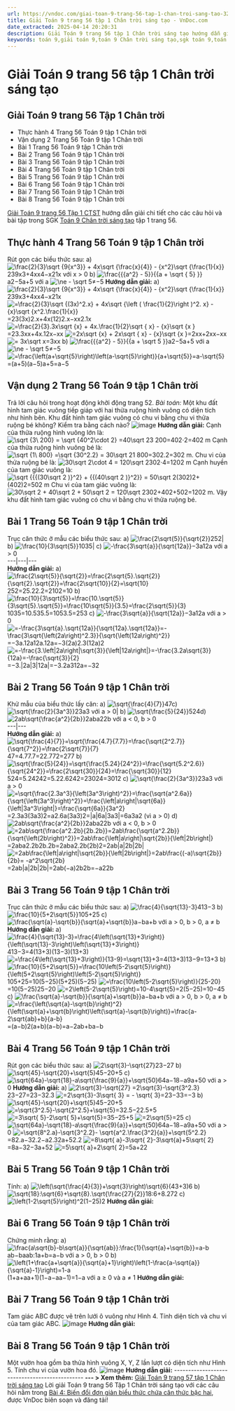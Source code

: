 ```yaml
---
url: https://vndoc.com/giai-toan-9-trang-56-tap-1-chan-troi-sang-tao-324007
title: Giải Toán 9 trang 56 tập 1 Chân trời sáng tạo - VnDoc.com
date_extracted: 2025-04-14 20:20:31
description: Giải Toán 9 trang 56 tập 1 Chân trời sáng tạo hướng dẫn giải chi tiết các câu hỏi và bài tập trong SGK Toán 9 Chân trời sáng tạo tập 1.
keywords: toán 9,giải toán 9,toán 9 Chân trời sáng tạo,sgk toán 9,toán lớp 9,toán lớp 9 Chân trời sáng tạo,sgk toán 9 Chân trời sáng tạo,toán 9 ctst,giải sgk toán 9 Chân trời sáng tạo,toán 9 Chân trời sáng tạo tập 1,giải bài tập toán 9 Chân trời sáng tạo,Biến đổi đơn giản biểu thức chứa căn thức bậc hai,toán 9 Chân trời tập 1 trang 55,toán 9 Chân trời tập 1 trang 53,toán 9 Chân trời sáng tạo tập 1 trang 56,toán 9 trang 56,giải toán 9 trang 56,toán 9 trang 56 chân trời,giải toán 9 trang 56 chân trời
---
```


# Giải Toán 9 trang 56 tập 1 Chân trời sáng tạo
## **Giải Toán 9 trang 56 Tập 1 Chân trời**
  * Thực hành 4 Trang 56 Toán 9 tập 1 Chân trời
  * Vận dụng 2 Trang 56 Toán 9 tập 1 Chân trời
  * Bài 1 Trang 56 Toán 9 tập 1 Chân trời
  * Bài 2 Trang 56 Toán 9 tập 1 Chân trời
  * Bài 3 Trang 56 Toán 9 tập 1 Chân trời
  * Bài 4 Trang 56 Toán 9 tập 1 Chân trời
  * Bài 5 Trang 56 Toán 9 tập 1 Chân trời
  * Bài 6 Trang 56 Toán 9 tập 1 Chân trời
  * Bài 7 Trang 56 Toán 9 tập 1 Chân trời
  * Bài 8 Trang 56 Toán 9 tập 1 Chân trời

[Giải Toán 9 trang 56 Tập 1 CTST](<https://vndoc.com/giai-toan-9-trang-56-tap-1-chan-troi-sang-tao-324007>) hướng dẫn giải chi tiết cho các câu hỏi và bài tập trong SGK [Toán 9 Chân trời sáng tạo](<https://vndoc.com/toan-9-chan-troi-sang-tao>) tập 1 trang 56.
## **Thực hành 4 Trang 56 Toán 9 tập 1 Chân trời**
Rút gọn các biểu thức sau:
a\) ![\\frac{2}{3}\\sqrt {9{x^3}}  + 4x\\sqrt {\\frac{x}{4}}  - {x^2}\\sqrt {\\frac{1}{x}}](https://i.vdoc.vn/data/image/blank.png)239x3+4xx4−x21x với x > 0
b\) ![\\frac{{{a^2} - 5}}{{a + \\sqrt { 5} }}](https://i.vdoc.vn/data/image/blank.png)a2−5a+5 với a ![\\ne  - \\sqrt 5](https://i.vdoc.vn/data/image/blank.png)≠−5
**Hướng dẫn giải:**
a\) ![\\frac{2}{3}\\sqrt {9{x^3}}  + 4x\\sqrt {\\frac{x}{4}}  - {x^2}\\sqrt {\\frac{1}{x}}](https://i.vdoc.vn/data/image/blank.png)239x3+4xx4−x21x
![=\\frac{2}{3}\\sqrt {\(3x\)^2.x}  + 4x\\sqrt {\\left \( \\frac{1}{2}\\right \)^2. x}  - {x}\\sqrt {x^2.\\frac{1}{x}}](https://i.vdoc.vn/data/image/blank.png)=23\(3x\)2.x+4x\(12\)2.x−xx2.1x
![=\\frac{2}{3}.3x\\sqrt {x}  + 4x.\\frac{1}{2}\\sqrt {  x}  - {x}\\sqrt {x }](https://i.vdoc.vn/data/image/blank.png)=23.3xx+4x.12x−xx
![=2x\\sqrt {x}  + 2x\\sqrt {  x}  - {x}\\sqrt {x }](https://i.vdoc.vn/data/image/blank.png)=2xx+2xx−xx
![= 3x\\sqrt x](https://i.vdoc.vn/data/image/blank.png)=3xx
b\) ![\\frac{{{a^2} - 5}}{{a + \\sqrt 5 }}](https://i.vdoc.vn/data/image/blank.png)a2−5a+5 với a ![\\ne  - \\sqrt 5](https://i.vdoc.vn/data/image/blank.png)≠−5
![=\\frac{\\left\(a+\\sqrt{5}\\right\)\\left\(a-\\sqrt{5}\\right\)}{a+\\sqrt{5}}=a-\\sqrt{5}](https://i.vdoc.vn/data/image/blank.png)=\(a+5\)\(a−5\)a+5=a−5
## **Vận dụng 2 Trang 56 Toán 9 tập 1 Chân trời**
Trả lời câu hỏi trong hoạt động khởi động trang 52.
_Bài toán:_ Một khu đất hình tam giác vuông tiếp giáp với hai thửa ruộng hình vuông có diện tích như hình bên. Khu đất hình tam giác vuông có chu vi bằng chu vi thửa ruộng bé không? Kiểm tra bằng cách nào?
![image](https://i.vdoc.vn/data/image/2024/07/10/638562259682528974.png)
**Hướng dẫn giải:**
Cạnh của thửa ruộng hình vuông lớn là:
![\\sqrt {3\\ 200}  = \\sqrt {40^2\\cdot 2}  =40\\sqrt 2](https://i.vdoc.vn/data/image/blank.png)3 200=402⋅2=402 m
Cạnh của thửa ruộng hình vuông bé là:
![\\sqrt {1\\ 800}  =\\sqrt {30^2.2}  = 30\\sqrt 2](https://i.vdoc.vn/data/image/blank.png)1 800=302.2=302 m.
Chu vi của thửa ruộng bé là:
![30\\sqrt 2\\cdot 4 = 120\\sqrt 2](https://i.vdoc.vn/data/image/blank.png)302⋅4=1202 m
Cạnh huyền của tam giác vuông là:
![\\sqrt {{{\(30\\sqrt 2 \)}^2} + {{\(40\\sqrt 2 \)}^2}}  = 50\\sqrt 2](https://i.vdoc.vn/data/image/blank.png)\(302\)2+\(402\)2=502 m
Chu vi của tam giác vuông là:
![30\\sqrt 2  + 40\\sqrt 2  + 50\\sqrt 2  = 120\\sqrt 2](https://i.vdoc.vn/data/image/blank.png)302+402+502=1202 m.
Vậy khu đất hình tam giác vuông có chu vi bằng chu vi thửa ruộng bé.
## **Bài 1 Trang 56 Toán 9 tập 1 Chân trời**
Trục căn thức ở mẫu các biểu thức sau:
a\) ![\\frac{2\\sqrt{5}}{\\sqrt{2}}](https://i.vdoc.vn/data/image/blank.png)252| b\) ![\\frac{10}{3\\sqrt{5}}](https://i.vdoc.vn/data/image/blank.png)1035| c\) ![-\\frac{3\\sqrt{a}}{\\sqrt{12a}}](https://i.vdoc.vn/data/image/blank.png)−3a12a với a > 0  
---|---|---  
**Hướng dẫn giải:**
a\) ![\\frac{2\\sqrt{5}}{\\sqrt{2}}=\\frac{2\\sqrt{5}.\\sqrt{2}}{\\sqrt{2}.\\sqrt{2}}=\\frac{2\\sqrt{10}}{2}=\\sqrt{10}](https://i.vdoc.vn/data/image/blank.png)252=25.22.2=2102=10
b\) ![\\frac{10}{3\\sqrt{5}}=\\frac{10.\\sqrt{5}}{3\\sqrt{5}.\\sqrt{5}}=\\frac{10\\sqrt{5}}{3.5}=\\frac{2\\sqrt{5}}{3}](https://i.vdoc.vn/data/image/blank.png)1035=10.535.5=1053.5=253
c\) ![-\\frac{3\\sqrt{a}}{\\sqrt{12a}}](https://i.vdoc.vn/data/image/blank.png)−3a12a với a > 0
![=-\\frac{3\\sqrt{a}.\\sqrt{12a}}{\\sqrt{12a}.\\sqrt{12a}}=-\\frac{3\\sqrt{\\left\(2a\\right\)^2.3}}{\\sqrt{\\left\(12a\\right\)^2}}](https://i.vdoc.vn/data/image/blank.png)=−3a.12a12a.12a=−3\(2a\)2.3\(12a\)2
![=-\\frac{3.\\left|2a\\right|\\sqrt{3}}{\\left|12a\\right|}=-\\frac{3.2a\\sqrt{3}}{12a}=-\\frac{\\sqrt{3}}{2}](https://i.vdoc.vn/data/image/blank.png)=−3.|2a|3|12a|=−3.2a312a=−32
## **Bài 2 Trang 56 Toán 9 tập 1 Chân trời**
Khử mẫu của biểu thức lấy căn:
a\) ![\\sqrt{\\frac{4}{7}}](https://i.vdoc.vn/data/image/blank.png)47c\) ![\\sqrt{\\frac{2}{3a^3}}](https://i.vdoc.vn/data/image/blank.png)23a3 với a > 0| b\) ![\\sqrt{\\frac{5}{24}}](https://i.vdoc.vn/data/image/blank.png)524d\) ![2ab\\sqrt{\\frac{a^2}{2b}}](https://i.vdoc.vn/data/image/blank.png)2aba22b với a < 0, b > 0  
---|---  
**Hướng dẫn giải:**
a\) ![\\sqrt{\\frac{4}{7}}=\\sqrt{\\frac{4.7}{7.7}}=\\frac{\\sqrt{2^2.7}}{\\sqrt{7^2}}=\\frac{2\\sqrt{7}}{7}](https://i.vdoc.vn/data/image/blank.png)47=4.77.7=22.772=277
b\) ![\\sqrt{\\frac{5}{24}}=\\sqrt{\\frac{5.24}{24^2}}=\\frac{\\sqrt{5.2^2.6}}{\\sqrt{24^2}}=\\frac{2\\sqrt{30}}{24}=\\frac{\\sqrt{30}}{12}](https://i.vdoc.vn/data/image/blank.png)524=5.24242=5.22.6242=23024=3012
c\) ![\\sqrt{\\frac{2}{3a^3}}](https://i.vdoc.vn/data/image/blank.png)23a3 với a > 0
![=\\sqrt{\\frac{2.3a^3}{\\left\(3a^3\\right\)^2}}=\\frac{\\sqrt{a^2.6a}}{\\sqrt{\\left\(3a^3\\right\)^2}}=\\frac{\\left|a\\right|\\sqrt{6a}}{\\left|3a^3\\right|}=\\frac{\\sqrt{6a}}{3a^2}](https://i.vdoc.vn/data/image/blank.png)=2.3a3\(3a3\)2=a2.6a\(3a3\)2=|a|6a|3a3|=6a3a2 \(vì a > 0\)
d\) ![2ab\\sqrt{\\frac{a^2}{2b}}](https://i.vdoc.vn/data/image/blank.png)2aba22b với a < 0, b > 0
![=2ab\\sqrt{\\frac{a^2.2b}{2b.2b}}=2ab\\frac{\\sqrt{a^2.2b}}{\\sqrt{\\left\(2b\\right\)^2}}=2ab\\frac{\\left|a\\right|\\sqrt{2b}}{\\left|2b\\right|}](https://i.vdoc.vn/data/image/blank.png)=2aba2.2b2b.2b=2aba2.2b\(2b\)2=2ab|a|2b|2b|
![=2ab\\frac{\\left|a\\right|\\sqrt{2b}}{\\left|2b\\right|}=2ab\\frac{\(-a\)\\sqrt{2b}}{2b}=  -a^2\\sqrt{2b}](https://i.vdoc.vn/data/image/blank.png)=2ab|a|2b|2b|=2ab\(−a\)2b2b=−a22b
## **Bài 3 Trang 56 Toán 9 tập 1 Chân trời**
Trục căn thức ở mẫu các biểu thức sau:
a\) ![\\frac{4}{\\sqrt{13}-3}](https://i.vdoc.vn/data/image/blank.png)413−3
b\) ![\\frac{10}{5+2\\sqrt{5}}](https://i.vdoc.vn/data/image/blank.png)105+25
c\) ![\\frac{\\sqrt{a}-\\sqrt{b}}{\\sqrt{a}+\\sqrt{b}}](https://i.vdoc.vn/data/image/blank.png)a−ba+b với a > 0, b > 0, a ≠ b
**Hướng dẫn giải:**
a\) ![\\frac{4}{\\sqrt{13}-3}=\\frac{4\\left\(\\sqrt{13}+3\\right\)}{\\left\(\\sqrt{13}-3\\right\)\\left\(\\sqrt{13}+3\\right\)}](https://i.vdoc.vn/data/image/blank.png)413−3=4\(13+3\)\(13−3\)\(13+3\)
![=\\frac{4\\left\(\\sqrt{13}+3\\right\)}{13-9}=\\sqrt{13}+3](https://i.vdoc.vn/data/image/blank.png)=4\(13+3\)13−9=13+3
b\) ![\\frac{10}{5+2\\sqrt{5}}=\\frac{10\\left\(5-2\\sqrt{5}\\right\)}{\\left\(5+2\\sqrt{5}\\right\)\\left\(5-2\\sqrt{5}\\right\)}](https://i.vdoc.vn/data/image/blank.png)105+25=10\(5−25\)\(5+25\)\(5−25\)
![=\\frac{10\\left\(5-2\\sqrt{5}\\right\)}{25-20}](https://i.vdoc.vn/data/image/blank.png)=10\(5−25\)25−20
![=2\\left\(5-2\\sqrt{5}\\right\)=10-4\\sqrt{5}](https://i.vdoc.vn/data/image/blank.png)=2\(5−25\)=10−45
c\) ![\\frac{\\sqrt{a}-\\sqrt{b}}{\\sqrt{a}+\\sqrt{b}}](https://i.vdoc.vn/data/image/blank.png)a−ba+b với a > 0, b > 0, a ≠ b
![=\\frac{\\left\(\\sqrt{a}-\\sqrt{b}\\right\)^2}{\\left\(\\sqrt{a}+\\sqrt{b}\\right\)\\left\(\\sqrt{a}-\\sqrt{b}\\right\)}=\\frac{a-2\\sqrt{ab}+b}{a-b}](https://i.vdoc.vn/data/image/blank.png)=\(a−b\)2\(a+b\)\(a−b\)=a−2ab+ba−b
## **Bài 4 Trang 56 Toán 9 tập 1 Chân trời**
Rút gọn các biểu thức sau:
a\) ![2\\sqrt{3}-\\sqrt{27}](https://i.vdoc.vn/data/image/blank.png)23−27
b\) ![\\sqrt{45}-\\sqrt{20}+\\sqrt{5}](https://i.vdoc.vn/data/image/blank.png)45−20+5
c\) ![\\sqrt{64a}-\\sqrt{18}-a\\sqrt{\\frac{9}{a}}+\\sqrt{50}](https://i.vdoc.vn/data/image/blank.png)64a−18−a9a+50 với a > 0
**Hướng dẫn giải:**
a\) ![2\\sqrt{3}-\\sqrt{27} =2\\sqrt{3}-\\sqrt{3^2.3}](https://i.vdoc.vn/data/image/blank.png)23−27=23−32.3
![=2\\sqrt{3}-3\\sqrt{ 3} = - \\sqrt{ 3}](https://i.vdoc.vn/data/image/blank.png)=23−33=−3
b\) ![\\sqrt{45}-\\sqrt{20}+\\sqrt{5}](https://i.vdoc.vn/data/image/blank.png)45−20+5 ![=\\sqrt{3^2.5}-\\sqrt{2^2.5}+\\sqrt{5}](https://i.vdoc.vn/data/image/blank.png)=32.5−22.5+5
![=3\\sqrt{ 5}-2\\sqrt{ 5}+\\sqrt{5}](https://i.vdoc.vn/data/image/blank.png)=35−25+5
![=2\\sqrt{5}](https://i.vdoc.vn/data/image/blank.png)=25
c\) ![\\sqrt{64a}-\\sqrt{18}-a\\sqrt{\\frac{9}{a}}+\\sqrt{50}](https://i.vdoc.vn/data/image/blank.png)64a−18−a9a+50 với a > 0
![=\\sqrt{8^2.a}-\\sqrt{3^2.2}- \\sqrt{a^2.\\frac{3^2}{a}}+\\sqrt{5^2.2}](https://i.vdoc.vn/data/image/blank.png)=82.a−32.2−a2.32a+52.2
![=8\\sqrt{ a}-3\\sqrt{ 2}-3\\sqrt{a}+5\\sqrt{ 2}](https://i.vdoc.vn/data/image/blank.png)=8a−32−3a+52
![=5\\sqrt{ a}+2\\sqrt{ 2}](https://i.vdoc.vn/data/image/blank.png)=5a+22
## **Bài 5 Trang 56 Toán 9 tập 1 Chân trời**
Tính:
a\) ![\\left\(\\sqrt{\\frac{4}{3}}+\\sqrt{3}\\right\)\\sqrt{6}](https://i.vdoc.vn/data/image/blank.png)\(43+3\)6
b\) ![\\sqrt{18}:\\sqrt{6}+\\sqrt{8}.\\sqrt{\\frac{27}{2}}](https://i.vdoc.vn/data/image/blank.png)18:6+8.272
c\) ![\\left\(1-2\\sqrt{5}\\right\)^2](https://i.vdoc.vn/data/image/blank.png)\(1−25\)2
**Hướng dẫn giải:**
## **Bài 6 Trang 56 Toán 9 tập 1 Chân trời**
Chứng minh rằng:
a\) ![\\frac{a\\sqrt{b}-b\\sqrt{a}}{\\sqrt{ab}}:\\frac{1}{\\sqrt{a}+\\sqrt{b}}=a-b](https://i.vdoc.vn/data/image/blank.png)ab−baab:1a+b=a−b với a > 0, b > 0
b\) ![\\left\(1+\\frac{a+\\sqrt{a}}{\\sqrt{a}+1}\\right\)\\left\(1-\\frac{a-\\sqrt{a}}{\\sqrt{a}-1}\\right\)=1-a](https://i.vdoc.vn/data/image/blank.png)\(1+a+aa+1\)\(1−a−aa−1\)=1−a với a ≥ 0 và a ≠ 1
**Hướng dẫn giải:**
## **Bài 7 Trang 56 Toán 9 tập 1 Chân trời**
Tam giác ABC được vẽ trên lưới ô vuông như Hình 4. Tính diện tích và chu vi của tam giác ABC.
![image](https://i.vdoc.vn/data/image/2024/07/10/638562259681435287.png)
**Hướng dẫn giải:**
## **Bài 8 Trang 56 Toán 9 tập 1 Chân trời**
Một vườn hoa gồm ba thửa hình vuông X, Y, Z lần lượt có diện tích như Hình 5. Tính chu vi của vườn hoa đó.
![image](https://i.vdoc.vn/data/image/2024/07/10/638562259680341629.png)
**Hướng dẫn giải:**
\----------------------------------------------
**\--- > Xem thêm:** [Giải Toán 9 trang 57 tập 1 Chân trời sáng tạo](<https://vndoc.com/giai-toan-9-trang-57-tap-1-chan-troi-sang-tao-324860>)
Lời giải Toán 9 trang 56 Tập 1 Chân trời sáng tạo với các câu hỏi nằm trong [Bài 4: Biến đổi đơn giản biểu thức chứa căn thức bậc hai](<https://vndoc.com/toan-9-chan-troi-sang-tao-bai-4-bien-doi-don-gian-bieu-thuc-chua-can-thuc-bac-hai-321061>), được VnDoc biên soạn và đăng tải\!
